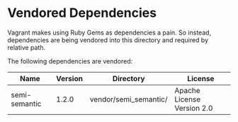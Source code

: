 # Vendored Dependencies

Vagrant makes using Ruby Gems as dependencies a pain. So instead, dependencies are being vendored into this directory and required by relative path.

The following dependencies are vendored:

| Name | Version | Directory | License |
|------|---------|-----------|---------|
| semi-semantic | 1.2.0 | vendor/semi_semantic/ | Apache License Version 2.0 |
